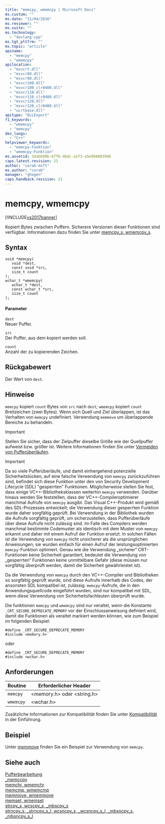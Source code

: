 ```yaml
---
title: "memcpy, wmemcpy | Microsoft Docs"
ms.custom: ""
ms.date: "11/04/2016"
ms.reviewer: ""
ms.suite: ""
ms.technology: 
  - "devlang-cpp"
ms.tgt_pltfrm: ""
ms.topic: "article"
apiname: 
  - "memcpy"
  - "wmemcpy"
apilocation: 
  - "msvcrt.dll"
  - "msvcr80.dll"
  - "msvcr90.dll"
  - "msvcr100.dll"
  - "msvcr100_clr0400.dll"
  - "msvcr110.dll"
  - "msvcr110_clr0400.dll"
  - "msvcr120.dll"
  - "msvcr120_clr0400.dll"
  - "ucrtbase.dll"
apitype: "DLLExport"
f1_keywords: 
  - "wmemcpy"
  - "memcpy"
dev_langs: 
  - "C++"
helpviewer_keywords: 
  - "memcpy-Funktion"
  - "wmemcpy-Funktion"
ms.assetid: 34abb90b-bffb-46dc-a2f3-a5e9940839d6
caps.latest.revision: 21
author: "corob-msft"
ms.author: "corob"
manager: "ghogen"
caps.handback.revision: 21
---
```

# memcpy, wmemcpy
[!INCLUDE[vs2017banner](../../assembler/inline/includes/vs2017banner.md)]

Kopiert Bytes zwischen Puffern.  Sicherere Versionen dieser Funktionen sind verfügbar. Informationen dazu finden Sie unter [memcpy\_s, wmemcpy\_s](../../c-runtime-library/reference/memcpy-s-wmemcpy-s.md).  
  
## Syntax  
  
```  
void *memcpy(  
   void *dest,  
   const void *src,  
   size_t count   
);  
wchar_t *wmemcpy(  
   wchar_t *dest,  
   const wchar_t *src,  
   size_t count  
);  
```  
  
#### Parameter  
 `dest`  
 Neuer Puffer.  
  
 `src`  
 Der Puffer, aus dem kopiert werden soll.  
  
 `count`  
 Anzahl der zu kopierenden Zeichen.  
  
## Rückgabewert  
 Der Wert von `dest`.  
  
## Hinweise  
 `memcpy` kopiert `count` Bytes von `src` nach `dest`; `wmemcpy` kopiert `count` Breitzeichen \(zwei Bytes\).  Wenn sich Quell und Ziel überlappen, ist das Verhalten von `memcpy` undefiniert.  Verwendung `memmove` um überlappende Bereiche zu behandeln.  
  
> [!IMPORTANT]
>  Stellen Sie sicher, dass der Zielpuffer dieselbe Größe wie der Quellpuffer aufweist bzw. größer ist.  Weitere Informationen finden Sie unter [Vermeiden von Pufferüberläufen](http://msdn.microsoft.com/library/windows/desktop/ms717795).  
  
> [!IMPORTANT]
>  Da so viele Pufferüberläufe, und damit einhergehend potenzielle Sicherheitslücken, auf eine falsche Verwendung von `memcpy` zurückzuführen sind, befindet sich diese Funktion unter den von Security Development Lifecycle \(SDL\) "gesperrten" Funktionen.  Möglicherweise stellen Sie fest, dass einige VC\+\+\-Bibliotheksklassen weiterhin `memcpy` verwenden.  Darüber hinaus werden Sie feststellen, dass der VC\+\+\-Compileroptimierer manchmal Aufrufe von `memcpy` ausgibt.  Das Visual C\+\+\-Produkt wird gemäß des SDL\-Prozesses entwickelt; die Verwendung dieser gesperrten Funktion wurde daher sorgfältig geprüft.  Bei Verwendung in der Bibliothek wurden die Aufrufe sorgfältig geprüft, um sicherzustellen, dass Pufferüberläufe über diese Aufrufe nicht zulässig sind.  Im Falle des Compilers werden manchmal bestimmte Codemuster als identisch mit dem Muster von `memcpy` erkannt und daher mit einem Aufruf der Funktion ersetzt.  In solchen Fällen ist die Verwendung von `memcpy` nicht unsicherer als die ursprünglichen Anweisungen; sie wurden einfach für einen Aufruf der leistungsoptimierten `memcpy`\-Funktion optimiert.  Genau wie die Verwendung „sicherer“ CRT\-Funktionen keine Sicherheit garantiert, bedeutet die Verwendung von „gesperrten“ Funktionen keine unmittelbare Gefahr \(diese müssen nur sorgfältig überprüft werden, damit die Sicherheit gewährleistet ist\).  
>   
>  Da die Verwendung von `memcpy` durch den VC\+\+\-Compiler und Bibliotheken so sorgfältig geprüft wurde, sind diese Aufrufe innerhalb des Codes, der ansonsten SDL kompatibel ist, zulässig.  `memcpy`\-Aufrufe, die in den Anwendungsquellcode eingeführt wurden, sind nur kompatibel mit SDL, wenn diese Verwendung von Sicherheitsfachleuten überprüft wurde.  
  
 Die funktionen `memcpy` und `wmemcpy` sind nur veraltet, wenn die Konstante `_CRT_SECURE_DEPRECATE_MEMORY` vor der Einschlussanweisung definiert wird, damit die Funktionen als veraltet markiert werden können, wie zum Beispiel im folgenden Beispiel:  
  
```  
#define _CRT_SECURE_DEPRECATE_MEMORY  
#include <memory.h>  
```  
  
 oder  
  
```  
#define _CRT_SECURE_DEPRECATE_MEMORY  
#include <wchar.h>  
```  
  
## Anforderungen  
  
|Routine|Erforderlicher Header|  
|-------------|---------------------------|  
|`memcpy`|\<memory.h\> oder \<string.h\>|  
|`wmemcpy`|\<wchar.h\>|  
  
 Zusätzliche Informationen zur Kompatibilität finden Sie unter [Kompatibilität](../../c-runtime-library/compatibility.md) in der Einführung.  
  
## Beispiel  
 Unter [memmove](../../c-runtime-library/reference/memmove-wmemmove.md) finden Sie ein Beispiel zur Verwendung von `memcpy`.  
  
## Siehe auch  
 [Pufferbearbeitung](../../c-runtime-library/buffer-manipulation.md)   
 [\_memccpy](../../c-runtime-library/reference/memccpy.md)   
 [memchr, wmemchr](../../c-runtime-library/reference/memchr-wmemchr.md)   
 [memcmp, wmemcmp](../../c-runtime-library/reference/memcmp-wmemcmp.md)   
 [memmove, wmemmove](../../c-runtime-library/reference/memmove-wmemmove.md)   
 [memset, wmemset](../../c-runtime-library/reference/memset-wmemset.md)   
 [strcpy\_s, wcscpy\_s, \_mbscpy\_s](../../c-runtime-library/reference/strcpy-s-wcscpy-s-mbscpy-s.md)   
 [strncpy\_s, \_strncpy\_s\_l, wcsncpy\_s, \_wcsncpy\_s\_l, \_mbsncpy\_s, \_mbsncpy\_s\_l](../../c-runtime-library/reference/strncpy-s-strncpy-s-l-wcsncpy-s-wcsncpy-s-l-mbsncpy-s-mbsncpy-s-l.md)